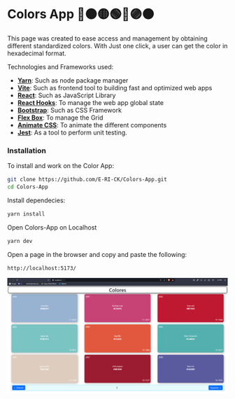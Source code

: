 
# Colors App 🔴🟠🟡🟢🔵🟣🟤

This page was created to ease access and management by obtaining different standardized colors. With Just one click, a user can get the color in hexadecimal format.

Technologies and Frameworks used:

- **[Yarn]**: Such as node package manager
- **[Vite]**: Such as frontend tool to building fast and optimized web apps
- **[React]**: Such as JavaScript Library
- **[React Hooks]**: To manage the web app global state
- **[Bootstrap]**: Such as CSS Framework
- **[Flex Box]**: To manage the Grid
- **[Animate CSS]**: To animate the different components
- **[Jest]**: As a tool to perform unit testing.

### Installation



To install and work on the Color App:

```bash
git clone https://github.com/E-RI-CK/Colors-App.git
cd Colors-App 
```
Install dependecies:
```bash
yarn install
```
Open Colors-App on Localhost
```bash
yarn dev
```
Open a page in the browser and copy and paste the following:
```bash
http://localhost:5173/
```
![Colors App](./src/assets/Colors-App.png)



[//]: # (These are reference links used in the body of this note and get stripped out when the markdown processor does its job. There is no need to format nicely because it shouldn't be seen.)

   [Yarn]: <https://classic.yarnpkg.com/en/>
   [Vite]: <https://vitejs.dev/>
   [React]: <https://es.react.dev/>
   [React Hooks]: <https://react.dev/reference/react>
   [Bootstrap]: <https://getbootstrap.com/>
   [Flex Box]: <https://css-tricks.com/snippets/css/a-guide-to-flexbox/>
   [Animate CSS]: <https://animate.style/>
   [Jest]: <https://jestjs.io/>
